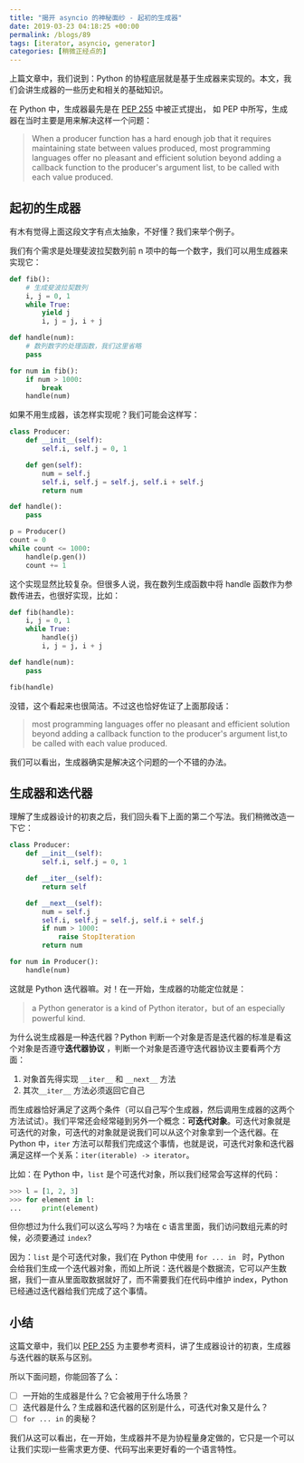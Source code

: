 ```yaml
---
title: "揭开 asyncio 的神秘面纱 - 起初的生成器"
date: 2019-03-23 04:18:25 +00:00
permalink: /blogs/89
tags: [iterator, asyncio, generator]
categories: [稍微正经点的]
---
```

上篇文章中，我们说到：Python 的协程底层就是基于生成器来实现的。本文，我们会讲生成器的一些历史和相关的基础知识。

在 Python 中，生成器最先是在 [PEP 255][pep255] 中被正式提出，
如 PEP 中所写，生成器在当时主要是用来解决这样一个问题：

> When a producer function has a hard enough job that it requires maintaining
> state between values produced, most programming languages offer no pleasant
> and efficient solution beyond adding a callback function to the producer's argument list,
> to be called with each value produced.

## 起初的生成器

有木有觉得上面这段文字有点太抽象，不好懂？我们来举个例子。

我们有个需求是处理斐波拉契数列前 n 项中的每一个数字，我们可以用生成器来实现它：

```python
def fib():
    # 生成斐波拉契数列
    i, j = 0, 1
    while True:
    	yield j
    	i, j = j, i + j

def handle(num):
    # 数列数字的处理函数，我们这里省略
    pass

for num in fib():
    if num > 1000:
        break
    handle(num)
```

如果不用生成器，该怎样实现呢？我们可能会这样写：

```python
class Producer:
    def __init__(self):
        self.i, self.j = 0, 1

    def gen(self):
        num = self.j
        self.i, self.j = self.j, self.i + self.j
        return num

def handle():
    pass

p = Producer()
count = 0
while count <= 1000:
    handle(p.gen())
    count += 1
```

这个实现显然比较复杂。但很多人说，我在数列生成函数中将 handle 函数作为参数传进去，也很好实现，比如：

```python
def fib(handle):
    i, j = 0, 1
    while True:
    	handle(j)
    	i, j = j, i + j

def handle(num):
    pass

fib(handle)
```

没错，这个看起来也很简洁。不过这也恰好佐证了上面那段话：

> most programming languages offer no pleasant and efficient solution beyond adding a callback function to the producer's argument list,to be called with each value produced.

我们可以看出，生成器确实是解决这个问题的一个不错的办法。

## 生成器和迭代器

理解了生成器设计的初衷之后，我们回头看下上面的第二个写法。我们稍微改造一下它：

```python
class Producer:
    def __init__(self):
        self.i, self.j = 0, 1

    def __iter__(self):
        return self

    def __next__(self):
        num = self.j
        self.i, self.j = self.j, self.i + self.j
        if num > 1000:
        	raise StopIteration
        return num

for num in Producer():
    handle(num)
```

这就是 Python 迭代器嘛。对！在一开始，生成器的功能定位就是：

> a Python generator is a kind of Python iterator，but of an especially powerful kind.

为什么说生成器是一种迭代器？Python 判断一个对象是否是迭代器的标准是看这个对象是否遵守**迭代器协议** ，判断一个对象是否遵守迭代器协议主要看两个方面：

1. 对象首先得实现 `__iter__` 和 `__next__` 方法
2. 其次`__iter__` 方法必须返回它自己

而生成器恰好满足了这两个条件（可以自己写个生成器，然后调用生成器的这两个方法试试）。我们平常还会经常碰到另外一个概念：**可迭代对象**。可迭代对象就是可迭代的对象，可迭代的对象就是说我们可以从这个对象拿到一个迭代器。在 Python 中，`iter` 方法可以帮我们完成这个事情，也就是说，可迭代对象和迭代器满足这样一个关系：`iter(iterable) -> iterator`。

比如：在 Python 中，`list` 是个可迭代对象，所以我们经常会写这样的代码：

```python
>>> l = [1, 2, 3]
>>> for element in l:
...     print(element)
```

但你想过为什么我们可以这么写吗？为啥在 c 语言里面，我们访问数组元素的时候，必须要通过 `index`?

因为：`list` 是个可迭代对象，我们在 Python 中使用  `for ... in ` 时，Python 会给我们生成一个迭代器对象，而如上所说：迭代器是个数据流，它可以产生数据，我们一直从里面取数据就好了，而不需要我们在代码中维护 index，Python 已经通过迭代器给我们完成了这个事情。

## 小结

这篇文章中，我们以 [PEP 255][pep255] 为主要参考资料，讲了生成器设计的初衷，生成器与迭代器的联系与区别。

所以下面问题，你能回答了么：

- [ ] 一开始的生成器是什么？它会被用于什么场景？
- [ ] 迭代器是什么？生成器和迭代器的区别是什么，可迭代对象又是什么？
- [ ] `for ... in` 的奥秘？

我们从这可以看出，在一开始，生成器并不是为协程量身定做的，它只是一个可以让我们实现i一些需求更方便、代码写出来更好看的一个语言特性。

[pep255]: https://www.python.org/dev/peps/pep-0255/
